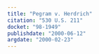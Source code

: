 ```yaml
---
title: "Pegram v. Herdrich"
citation: "530 U.S. 211"
docket: "98-1949"
publishdate: "2000-06-12"
argdate: "2000-02-23"
---
```

